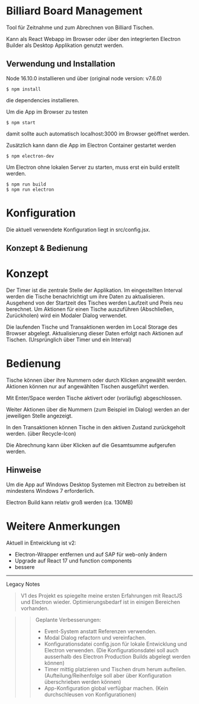 # Billiard Board Management

Tool für Zeitnahme und zum Abrechnen von Billiard Tischen.

Kann als React Webapp im Browser oder über den integrierten Electron Builder als Desktop Applikation genutzt werden.

## Verwendung und Installation

Node 16.10.0 installieren und über
(original node version: v7.6.0)

```
$ npm install
```

die dependencies installieren.

Um die App im Browser zu testen

```
$ npm start
```

damit sollte auch automatisch localhost:3000 im Browser geöffnet werden.

Zusätzlich kann dann die App im Electron Container gestartet werden

```
$ npm electron-dev
```

Um Electron ohne lokalen Server zu starten, muss erst ein build erstellt werden.

```
$ npm run build
$ npm run electron
```

# Konfiguration

Die aktuell verwendete Konfiguration liegt in src/config.jsx.

## Konzept & Bedienung

# Konzept

Der Timer ist die zentrale Stelle der Applikation. Im eingestellten Interval werden die Tische benachrichtigt um ihre Daten zu aktualisieren. Ausgehend von der Startzeit des Tisches werden Laufzeit und Preis neu berechnet.
Um Aktionen für einen Tische auszuführen (Abschließen, Zurückholen) wird ein Modaler Dialog verwendet.

Die laufenden Tische und Transaktionen werden im Local Storage des Browser abgelegt. Aktualisierung dieser Daten erfolgt nach Aktionen auf Tischen. (Ursprünglich über Timer und ein Interval)

# Bedienung

Tische können über ihre Nummern oder durch Klicken angewählt werden.
Aktionen können nur auf angewählten Tischen ausgeführt werden.

Mit Enter/Space werden Tische aktivert oder (vorläufig) abgeschlossen.

Weiter Aktionen über die Nummern (zum Beispiel im Dialog) werden an der jeweiligen Stelle angezeigt.

In den Transaktionen können Tische in den aktiven Zustand zurückgeholt werden. (über Recycle-Icon)

Die Abrechnung kann über Klicken auf die Gesamtsumme aufgerufen werden.

## Hinweise

Um die App auf Windows Desktop Systemen mit Electron zu betreiben ist mindestens Windows 7 erforderlich.

Electron Build kann relativ groß werden (ca. 130MB)

# Weitere Anmerkungen

Aktuell in Entwicklung ist v2:

- Electron-Wrapper entfernen und auf SAP für web-only ändern
- Upgrade auf React 17 und function components
- bessere 
----
Legacy Notes
>V1 des Projekt es spiegelte meine ersten Erfahrungen mit ReactJS und Electron wieder. Optimierungsbedarf ist in einigen Bereichen vorhanden.

>>Geplante Verbesserungen:
>>-   Event-System anstatt Referenzen verwenden.
>>-   Modal Dialog refactorn und vereinfachen.
>>-   Konfigurationsdatei config.json für lokale Entwicklung und Electron verwenden. (Die Konfigurationsdatei soll auch ausserhalb des Electron Production Builds abgelegt werden können)
>>-   Timer mittig platzieren und Tischen drum herum aufteilen. (Aufteilung/Reihenfolge soll aber über Konfiguration überschrieben werden können)
>>- App-Konfiguration global verfügbar machen. (Kein durchschleusen von Konfigurationen)
